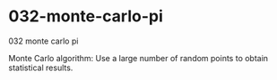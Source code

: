 # 032-monte-carlo-pi

032 monte carlo pi

Monte Carlo algorithm:
Use a large number of random points to obtain statistical results.

